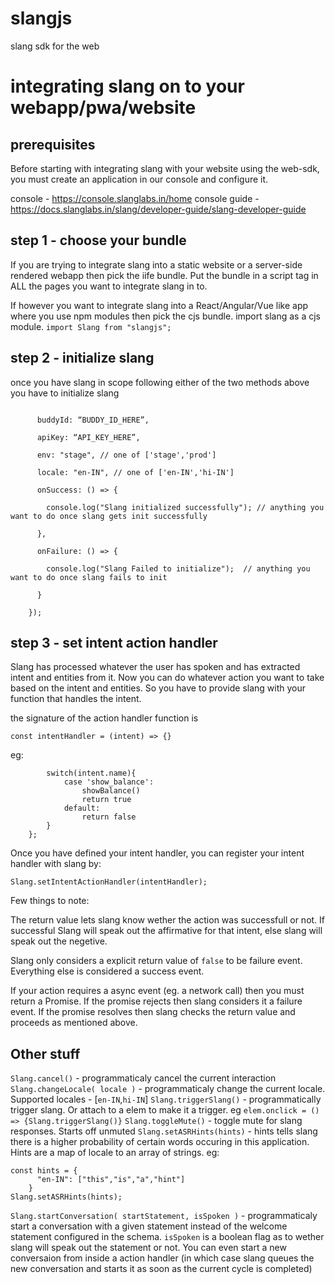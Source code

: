 # slangjs
slang sdk for the web

# integrating slang on to your webapp/pwa/website

## prerequisites

Before starting with integrating slang with your website using the web-sdk, you must create an application in our console and configure it.

console - https://console.slanglabs.in/home
console guide - https://docs.slanglabs.in/slang/developer-guide/slang-developer-guide

## step 1 - choose your bundle

If you are trying to integrate slang into a static website or a server-side rendered webapp then pick the iife bundle.
Put the bundle in a script tag in ALL the pages you want to integrate slang in to.

If however you want to integrate slang into a React/Angular/Vue like app where you use npm modules then pick the cjs bundle.
import slang as a cjs module.
`import Slang from "slangjs";`

## step 2 - initialize slang

once you have slang in scope following either of the two methods above you have to initialize slang

```Slang.initialize({

      buddyId: “BUDDY_ID_HERE”,

      apiKey: “API_KEY_HERE”,

      env: "stage", // one of ['stage','prod']

      locale: "en-IN", // one of ['en-IN','hi-IN']

      onSuccess: () => {

        console.log("Slang initialized successfully"); // anything you want to do once slang gets init successfully

      },

      onFailure: () => {

        console.log("Slang Failed to initialize");  // anything you want to do once slang fails to init

      }

    });
```

## step 3 - set intent action handler

Slang has processed whatever the user has spoken and has extracted intent and entities from it.
Now you can do whatever action you want to take based on the intent and entities.
So you have to provide slang with your function that handles the intent.

the signature of the action handler function is

`const intentHandler = (intent) => {}`

eg:

```const intentHandler = (intent) => {
        switch(intent.name){
            case 'show_balance':
                showBalance()
                return true
            default:
                return false
        }
    };
```

Once you have defined your intent handler, you can register your intent handler with slang by:

```
Slang.setIntentActionHandler(intentHandler);
```

Few things to note:

The return value lets slang know wether the action was successfull or not.
If successful Slang will speak out the affirmative for that intent, else slang will speak out the negetive.

Slang only considers a explicit return value of `false` to be failure event. Everything else is considered a success event.

If your action requires a async event (eg. a network call) then you must return a Promise.
If the promise rejects then slang considers it a failure event.
If the promise resolves then slang checks the return value and proceeds as mentioned above.

## Other stuff

`Slang.cancel()` - programmaticaly cancel the current interaction
`Slang.changeLocale( locale )` - programmaticaly change the current locale. Supported locales - [`en-IN`,`hi-IN`]
`Slang.triggerSlang()` - programmatically trigger slang. Or attach to a elem to make it a trigger. eg `elem.onclick = () => {Slang.triggerSlang()}`
`Slang.toggleMute()` - toggle mute for slang responses. Starts off unmuted
`Slang.setASRHints(hints)` - hints tells slang there is a higher probability of certain words occuring in this application.
Hints are a map of locale to an array of strings. eg:

```
const hints = {
      "en-IN": ["this","is","a","hint"]
    }
Slang.setASRHints(hints);
```

`Slang.startConversation( startStatement, isSpoken )` - programmaticaly start a conversation with a given statement instead of the welcome statement configured in the schema. `isSpoken` is a boolean flag as to wether slang will speak out the statement or not.
You can even start a new conversaion from inside a action handler (in which case slang queues the new conversation and starts it as soon as the current cycle is completed)

